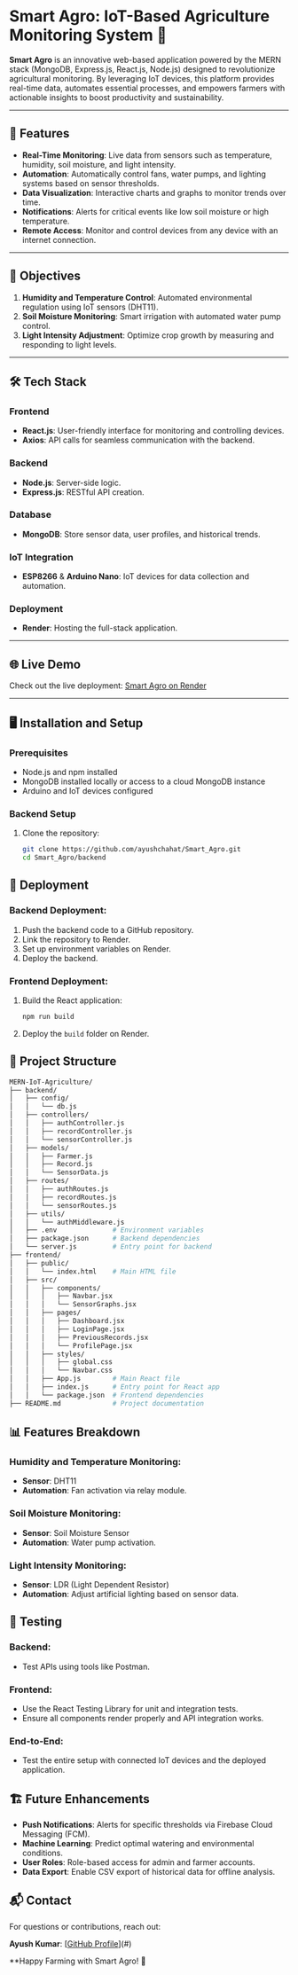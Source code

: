 # Smart Agro: IoT-Based Agriculture Monitoring System 🌱

**Smart Agro** is an innovative web-based application powered by the MERN stack (MongoDB, Express.js, React.js, Node.js) designed to revolutionize agricultural monitoring. By leveraging IoT devices, this platform provides real-time data, automates essential processes, and empowers farmers with actionable insights to boost productivity and sustainability.

---

## 🌟 Features

- **Real-Time Monitoring**: Live data from sensors such as temperature, humidity, soil moisture, and light intensity.
- **Automation**: Automatically control fans, water pumps, and lighting systems based on sensor thresholds.
- **Data Visualization**: Interactive charts and graphs to monitor trends over time.
- **Notifications**: Alerts for critical events like low soil moisture or high temperature.
- **Remote Access**: Monitor and control devices from any device with an internet connection.

---

## 🎯 Objectives

1. **Humidity and Temperature Control**: Automated environmental regulation using IoT sensors (DHT11).
2. **Soil Moisture Monitoring**: Smart irrigation with automated water pump control.
3. **Light Intensity Adjustment**: Optimize crop growth by measuring and responding to light levels.

---

## 🛠️ Tech Stack

### Frontend
- **React.js**: User-friendly interface for monitoring and controlling devices.
- **Axios**: API calls for seamless communication with the backend.

### Backend
- **Node.js**: Server-side logic.
- **Express.js**: RESTful API creation.

### Database
- **MongoDB**: Store sensor data, user profiles, and historical trends.

### IoT Integration
- **ESP8266** & **Arduino Nano**: IoT devices for data collection and automation.

### Deployment
- **Render**: Hosting the full-stack application.

---

## 🌐 Live Demo

Check out the live deployment: [Smart Agro on Render](https://your-deployment-url.render.com)

---

## 🖥️ Installation and Setup

### Prerequisites
- Node.js and npm installed
- MongoDB installed locally or access to a cloud MongoDB instance
- Arduino and IoT devices configured

### Backend Setup
1. Clone the repository:
   ```bash
   git clone https://github.com/ayushchahat/Smart_Agro.git
   cd Smart_Agro/backend

## 🚀 Deployment

### Backend Deployment:
1. Push the backend code to a GitHub repository.
2. Link the repository to Render.
3. Set up environment variables on Render.
4. Deploy the backend.

### Frontend Deployment:
1. Build the React application:
   ```bash
   npm run build
   ```
2. Deploy the `build` folder on Render.

## 📂 Project Structure

```bash
MERN-IoT-Agriculture/
├── backend/
│   ├── config/
│   │   └── db.js
│   ├── controllers/
│   │   ├── authController.js
│   │   ├── recordController.js
│   │   └── sensorController.js
│   ├── models/
│   │   ├── Farmer.js
│   │   ├── Record.js
│   │   └── SensorData.js
│   ├── routes/
│   │   ├── authRoutes.js
│   │   ├── recordRoutes.js
│   │   └── sensorRoutes.js
│   ├── utils/
│   │   └── authMiddleware.js
│   ├── .env              # Environment variables
│   ├── package.json      # Backend dependencies
│   └── server.js         # Entry point for backend
├── frontend/
│   ├── public/
│   │   └── index.html    # Main HTML file
│   ├── src/
│   │   ├── components/
│   │   │   ├── Navbar.jsx
│   │   │   └── SensorGraphs.jsx
│   │   ├── pages/
│   │   │   ├── Dashboard.jsx
│   │   │   ├── LoginPage.jsx
│   │   │   ├── PreviousRecords.jsx
│   │   │   └── ProfilePage.jsx
│   │   ├── styles/
│   │   │   ├── global.css
│   │   │   └── Navbar.css
│   │   ├── App.js        # Main React file
│   │   ├── index.js      # Entry point for React app
│   │   └── package.json  # Frontend dependencies
├── README.md             # Project documentation
```

## 📊 Features Breakdown

### Humidity and Temperature Monitoring:
- **Sensor**: DHT11
- **Automation**: Fan activation via relay module.

### Soil Moisture Monitoring:
- **Sensor**: Soil Moisture Sensor
- **Automation**: Water pump activation.

### Light Intensity Monitoring:
- **Sensor**: LDR (Light Dependent Resistor)
- **Automation**: Adjust artificial lighting based on sensor data.

## 🧪 Testing

### Backend:
- Test APIs using tools like Postman.

### Frontend:
- Use the React Testing Library for unit and integration tests.
- Ensure all components render properly and API integration works.

### End-to-End:
- Test the entire setup with connected IoT devices and the deployed application.

## 🏗️ Future Enhancements

- **Push Notifications**: Alerts for specific thresholds via Firebase Cloud Messaging (FCM).
- **Machine Learning**: Predict optimal watering and environmental conditions.
- **User Roles**: Role-based access for admin and farmer accounts.
- **Data Export**: Enable CSV export of historical data for offline analysis.

## 📬 Contact
For questions or contributions, reach out:

**Ayush Kumar**: [[GitHub Profile](https://github.com/ayushchahat)](#)

**Happy Farming with Smart Agro! 🌾
